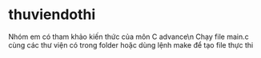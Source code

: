 # thuviendothi
Nhóm em có tham khảo kiến thức của môn C advance\n
Chạy file main.c cùng các thư viện có trong folder hoặc dùng lệnh make để tạo file thực thi
